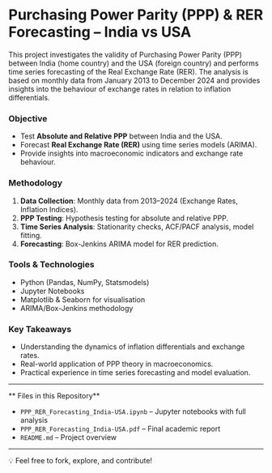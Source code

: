 # Purchasing Power Parity (PPP) & RER Forecasting – India vs USA

This project investigates the validity of Purchasing Power Parity (PPP) between India (home country) and the USA (foreign country) and performs time series forecasting of the Real Exchange Rate (RER). The analysis is based on monthly data from January 2013 to December 2024 and provides insights into the behaviour of exchange rates in relation to inflation differentials.

### Objective
- Test **Absolute and Relative PPP** between India and the USA.
- Forecast **Real Exchange Rate (RER)** using time series models (ARIMA).
- Provide insights into macroeconomic indicators and exchange rate behaviour.

### Methodology
1. **Data Collection**: Monthly data from 2013–2024 (Exchange Rates, Inflation Indices).
2. **PPP Testing**: Hypothesis testing for absolute and relative PPP.
3. **Time Series Analysis**: Stationarity checks, ACF/PACF analysis, model fitting.
4. **Forecasting**: Box-Jenkins ARIMA model for RER prediction.

### Tools & Technologies
- Python (Pandas, NumPy, Statsmodels)
- Jupyter Notebooks
- Matplotlib & Seaborn for visualisation
- ARIMA/Box-Jenkins methodology

### Key Takeaways
- Understanding the dynamics of inflation differentials and exchange rates.
- Real-world application of PPP theory in macroeconomics.
- Practical experience in time series forecasting and model evaluation.

---

** Files in this Repository**
- `PPP_RER_Forecasting_India-USA.ipynb` – Jupyter notebooks with full analysis
- `PPP_RER_Forecasting_India-USA.pdf` – Final academic report
- `README.md` – Project overview

---

💡 Feel free to fork, explore, and contribute!

